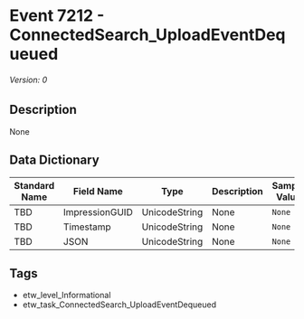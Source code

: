 # Event 7212 - ConnectedSearch_UploadEventDequeued
###### Version: 0

## Description
None

## Data Dictionary
|Standard Name|Field Name|Type|Description|Sample Value|
|---|---|---|---|---|
|TBD|ImpressionGUID|UnicodeString|None|`None`|
|TBD|Timestamp|UnicodeString|None|`None`|
|TBD|JSON|UnicodeString|None|`None`|

## Tags
* etw_level_Informational
* etw_task_ConnectedSearch_UploadEventDequeued